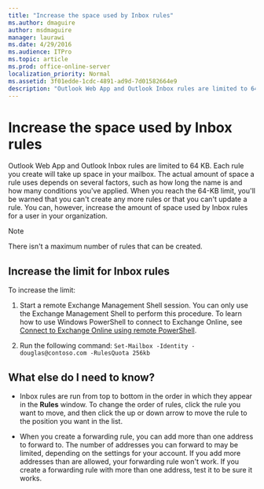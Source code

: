 ```yaml
---
title: "Increase the space used by Inbox rules"
ms.author: dmaguire
author: msdmaguire
manager: laurawi
ms.date: 4/29/2016
ms.audience: ITPro
ms.topic: article
ms.prod: office-online-server
localization_priority: Normal
ms.assetid: 3f01edde-1cdc-4891-ad9d-7d01582664e9
description: "Outlook Web App and Outlook Inbox rules are limited to 64 KB. Each rule you create will take up space in your mailbox. The actual amount of space a rule uses depends on several factors, such as how long the name is and how many conditions you've applied. When you reach the 64-KB limit, you'll be warned that you can't create any more rules or that you can't update a rule. You can, however, increase the amount of space used by Inbox rules for a user in your organization."
---
```


# Increase the space used by Inbox rules

Outlook Web App and Outlook Inbox rules are limited to 64 KB. Each rule you create will take up space in your mailbox. The actual amount of space a rule uses depends on several factors, such as how long the name is and how many conditions you've applied. When you reach the 64-KB limit, you'll be warned that you can't create any more rules or that you can't update a rule. You can, however, increase the amount of space used by Inbox rules for a user in your organization.
  
> [!NOTE]
> There isn't a maximum number of rules that can be created. 
  
## Increase the limit for Inbox rules

To increase the limit:
  
1. Start a remote Exchange Management Shell session. You can only use the Exchange Management Shell to perform this procedure. To learn how to use Windows PowerShell to connect to Exchange Online, see [Connect to Exchange Online using remote PowerShell](http://technet.microsoft.com/library/c8bea338-6c1a-4bdf-8de0-7895d427ee5b.aspx).
    
2. Run the following command:  `Set-Mailbox -Identity -douglas@contoso.com -RulesQuota 256kb`
    
## What else do I need to know?

- Inbox rules are run from top to bottom in the order in which they appear in the **Rules** window. To change the order of rules, click the rule you want to move, and then click the up or down arrow to move the rule to the position you want in the list. 
    
- When you create a forwarding rule, you can add more than one address to forward to. The number of addresses you can forward to may be limited, depending on the settings for your account. If you add more addresses than are allowed, your forwarding rule won't work. If you create a forwarding rule with more than one address, test it to be sure it works.
    


